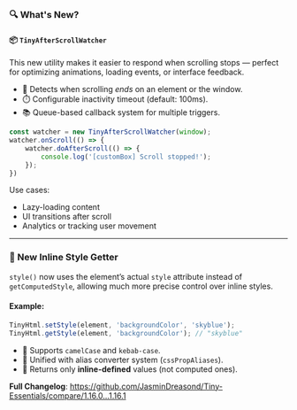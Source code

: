 ### 🔍 What's New?

#### 📦 `TinyAfterScrollWatcher`

This new utility makes it easier to respond when scrolling stops — perfect for optimizing animations, loading events, or interface feedback.

* 🧠 Detects when scrolling *ends* on an element or the window.
* ⏱️ Configurable inactivity timeout (default: 100ms).
* 📚 Queue-based callback system for multiple triggers.

```js
const watcher = new TinyAfterScrollWatcher(window);
watcher.onScroll(() => {
    watcher.doAfterScroll(() => {
        console.log('[customBox] Scroll stopped!');
    });
})
```

Use cases:

* Lazy-loading content
* UI transitions after scroll
* Analytics or tracking user movement

---

### 🎨 New Inline Style Getter

`style()` now uses the element’s actual `style` attribute instead of `getComputedStyle`, allowing much more precise control over inline styles.

#### Example:

```js
TinyHtml.setStyle(element, 'backgroundColor', 'skyblue');
TinyHtml.getStyle(element, 'backgroundColor'); // "skyblue"
```

* 🧩 Supports `camelCase` and `kebab-case`.
* 🔄 Unified with alias converter system (`cssPropAliases`).
* 🧼 Returns only **inline-defined** values (not computed ones).

**Full Changelog**: https://github.com/JasminDreasond/Tiny-Essentials/compare/1.16.0...1.16.1